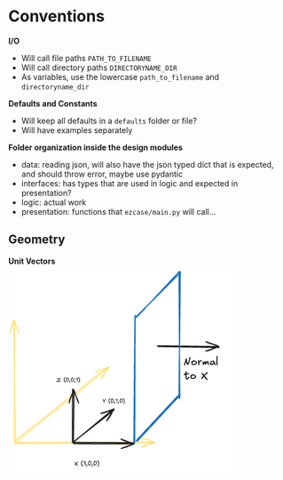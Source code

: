 # Conventions 


**I/O**
- Will call file paths `PATH_TO_FILENAME`
- Will call directory paths `DIRECTORYNAME_DIR`
- As variables, use the lowercase `path_to_filename` and `directoryname_dir`

**Defaults and Constants**
- Will keep all defaults in a `defaults` folder or file? 
- Will have examples separately


**Folder organization inside the design modules**
- data: reading json, will also have the json typed dict that is expected, and should throw error, maybe use pydantic
- interfaces: has types that are used in logic and expected in presentation? 
- logic: actual work 
- presentation: functions that `ezcase/main.py` will call... 

## Geometry
**Unit Vectors**
![Normal Vector Drawing](conventions/normal_vector.png)
